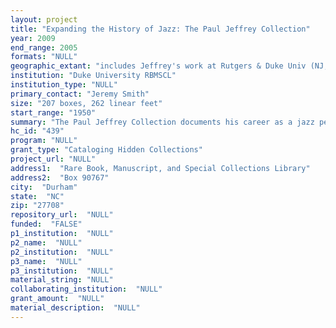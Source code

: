 ```yaml
--- 
layout: project 
title: "Expanding the History of Jazz: The Paul Jeffrey Collection"
year: 2009
end_range: 2005
formats: "NULL"
geographic_extant: "includes Jeffrey's work at Rutgers & Duke Univ (NJ, NC), his tours of the US and Europe, and his development of jazz festivals in NC & Italy"
institution: "Duke University RBMSCL"
institution_type: "NULL"
primary_contact: "Jeremy Smith"
size: "207 boxes, 262 linear feet"
start_range: "1950"
summary: "The Paul Jeffrey Collection documents his career as a jazz performer, band leader, arranger, and educator. It consists of annotated musical scores, miscellaneous parts, audio and video recordings in various formats, as well as assorted photographs and personal papers. The collection has been rehoused into 153 records cartons and 54 oversize boxes. The majority of the collection (176 boxes) consists of music scores, parts, and photocopies of scores and parts. Of these 176 boxes, only 61 have some form of order; in some cases the boxes match up with a rough list created by the donor. Of the 61 boxes, 17 are oversize; the remaining 37 oversize boxes while unorganized are largely scores with some form of identification. The other 78 boxes of music parts and scores (all records cartons) have little or no order and consist largely of random sheets and scattered parts. The remaining 31 boxes, primarily containing recorded media, are largely unordered. This includes ten boxes of reel to reel audio tape, seven boxes of computer discs and audio cassettes, a box of DAT and Hi8 video, four boxes of slides and photos, four boxes of LPs and 78s, and two boxes of publicity materials. A hard drive with musical scores and related files is also part of the collection."
hc_id: "439"
program: "NULL"
grant_type: "Cataloging Hidden Collections"
project_url: "NULL"
address1:  "Rare Book, Manuscript, and Special Collections Library"
address2:  "Box 90767"
city:  "Durham"
state:  "NC"
zip: "27708"
repository_url:  "NULL"
funded:  "FALSE"
p1_institution:  "NULL"
p2_name:  "NULL"
p2_institution:  "NULL"
p3_name:  "NULL"
p3_institution:  "NULL"
material_string: "NULL"
collaborating_institution:  "NULL"
grant_amount:  "NULL"
material_description:  "NULL"
---
```

